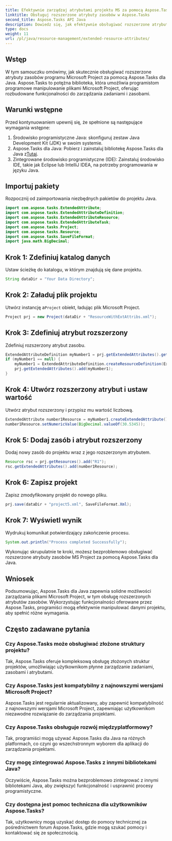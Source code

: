 ```yaml
---
title: Efektywnie zarządzaj atrybutami projektu MS za pomocą Aspose.Tasks
linktitle: Obsługuj rozszerzone atrybuty zasobów w Aspose.Tasks
second_title: Aspose.Tasks API Java
description: Dowiedz się, jak efektywnie obsługiwać rozszerzone atrybuty zasobów programu Microsoft Project za pomocą Aspose.Tasks dla Java. Łatwe kroki i obszerny przewodnik.
type: docs
weight: 11
url: /pl/java/resource-management/extended-resource-attributes/
---
```

## Wstęp
W tym samouczku omówimy, jak skutecznie obsługiwać rozszerzone atrybuty zasobów programu Microsoft Project za pomocą Aspose.Tasks dla Java. Aspose.Tasks to potężna biblioteka, która umożliwia programistom programowe manipulowanie plikami Microsoft Project, oferując rozbudowane funkcjonalności do zarządzania zadaniami i zasobami.
## Warunki wstępne
Przed kontynuowaniem upewnij się, że spełnione są następujące wymagania wstępne:
1. Środowisko programistyczne Java: skonfiguruj zestaw Java Development Kit (JDK) w swoim systemie.
2.  Aspose.Tasks dla Java: Pobierz i zainstaluj bibliotekę Aspose.Tasks dla Java z[Tutaj](https://releases.aspose.com/tasks/java/).
3. Zintegrowane środowisko programistyczne (IDE): Zainstaluj środowisko IDE, takie jak Eclipse lub IntelliJ IDEA, na potrzeby programowania w języku Java.

## Importuj pakiety
Rozpocznij od zaimportowania niezbędnych pakietów do projektu Java. 
```java
import com.aspose.tasks.ExtendedAttribute;
import com.aspose.tasks.ExtendedAttributeDefinition;
import com.aspose.tasks.ExtendedAttributeResource;
import com.aspose.tasks.ExtendedAttributeTask;
import com.aspose.tasks.Project;
import com.aspose.tasks.Resource;
import com.aspose.tasks.SaveFileFormat;
import java.math.BigDecimal;
```
## Krok 1: Zdefiniuj katalog danych
Ustaw ścieżkę do katalogu, w którym znajdują się dane projektu.
```java
String dataDir = "Your Data Directory";
```
## Krok 2: Załaduj plik projektu
 Utwórz instancję a`Project` obiekt, ładując plik Microsoft Project.
```java
Project prj = new Project(dataDir + "ResourceWithExtAttribs.xml");
```
## Krok 3: Zdefiniuj atrybut rozszerzony
Zdefiniuj rozszerzony atrybut zasobu.
```java
ExtendedAttributeDefinition myNumber1 = prj.getExtendedAttributes().getById((int) ExtendedAttributeTask.Number1);
if (myNumber1 == null) {
    myNumber1 = ExtendedAttributeDefinition.createResourceDefinition(ExtendedAttributeResource.Number1, "Age");
    prj.getExtendedAttributes().add(myNumber1);
}
```
## Krok 4: Utwórz rozszerzony atrybut i ustaw wartość
Utwórz atrybut rozszerzony i przypisz mu wartość liczbową.
```java
ExtendedAttribute number1Resource = myNumber1.createExtendedAttribute();
number1Resource.setNumericValue(BigDecimal.valueOf(30.5345));
```
## Krok 5: Dodaj zasób i atrybut rozszerzony
Dodaj nowy zasób do projektu wraz z jego rozszerzonym atrybutem.
```java
Resource rsc = prj.getResources().add("R1");
rsc.getExtendedAttributes().add(number1Resource);
```
## Krok 6: Zapisz projekt
Zapisz zmodyfikowany projekt do nowego pliku.
```java
prj.save(dataDir + "project5.xml", SaveFileFormat.Xml);
```
## Krok 7: Wyświetl wynik
Wydrukuj komunikat potwierdzający zakończenie procesu.
```java
System.out.println("Process completed Successfully");
```
Wykonując skrupulatnie te kroki, możesz bezproblemowo obsługiwać rozszerzone atrybuty zasobów MS Project za pomocą Aspose.Tasks dla Java.

## Wniosek
Podsumowując, Aspose.Tasks dla Java zapewnia solidne możliwości zarządzania plikami Microsoft Project, w tym obsługę rozszerzonych atrybutów zasobów. Wykorzystując funkcjonalności oferowane przez Aspose.Tasks, programiści mogą efektywnie manipulować danymi projektu, aby spełnić różne wymagania.
## Często zadawane pytania
### Czy Aspose.Tasks może obsługiwać złożone struktury projektu?
Tak, Aspose.Tasks oferuje kompleksową obsługę złożonych struktur projektów, umożliwiając użytkownikom płynne zarządzanie zadaniami, zasobami i atrybutami.
### Czy Aspose.Tasks jest kompatybilny z najnowszymi wersjami Microsoft Project?
Aspose.Tasks jest regularnie aktualizowany, aby zapewnić kompatybilność z najnowszymi wersjami Microsoft Project, zapewniając użytkownikom niezawodne rozwiązanie do zarządzania projektami.
### Czy Aspose.Tasks obsługuje rozwój międzyplatformowy?
Tak, programiści mogą używać Aspose.Tasks dla Java na różnych platformach, co czyni go wszechstronnym wyborem dla aplikacji do zarządzania projektami.
### Czy mogę zintegrować Aspose.Tasks z innymi bibliotekami Java?
Oczywiście, Aspose.Tasks można bezproblemowo zintegrować z innymi bibliotekami Java, aby zwiększyć funkcjonalność i usprawnić procesy programistyczne.
### Czy dostępna jest pomoc techniczna dla użytkowników Aspose.Tasks?
Tak, użytkownicy mogą uzyskać dostęp do pomocy technicznej za pośrednictwem forum Aspose.Tasks, gdzie mogą szukać pomocy i kontaktować się ze społecznością.